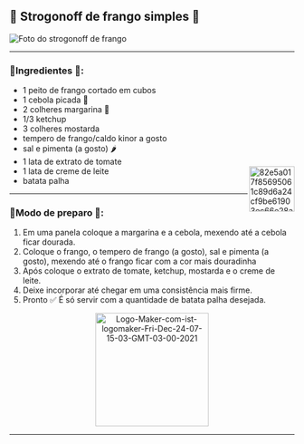 ## 🔵 Strogonoff de frango simples 🥘
![Foto do strogonoff de frango](https://i.ibb.co/px8Db3H/strogonoff-de-frango.jpg)

---

### 🔸Ingredientes 📝:

- 1 peito de frango cortado em cubos
- 1 cebola picada 🧅
- 2 colheres margarina 🧈
- 1/3 ketchup
- 3 colheres mostarda
- tempero de frango/caldo kinor a gosto
- sal e pimenta (a gosto) 🌶️
- 1 lata de extrato de tomate
- 1 lata de creme de leite <a href="https://imgbb.com/"><img align= "right" height="80" src="https://i.ibb.co/gZ9h08L/82e5a017f85695061c89d6a24cf9be61903ec66e28ab1f1250f8e731e3d3359a-0.gif" alt="82e5a017f85695061c89d6a24cf9be61903ec66e28ab1f1250f8e731e3d3359a-0" border="0" /></a>
- batata palha

---

### 🔸Modo de preparo 💬: 

1. Em uma panela coloque a margarina e a cebola, mexendo até a cebola ficar dourada.
2. Coloque o frango, o tempero de frango (a gosto), sal e pimenta (a gosto), mexendo até o frango ficar com a cor mais douradinha
3. Após coloque o extrato de tomate, ketchup, mostarda e o creme de leite.
4. Deixe incorporar até chegar em uma consistência mais firme. 
5. Pronto ✅ É só servir com a quantidade de batata palha desejada.

<div align= "center">
   <a href="https://ibb.co/sKbGLL7">
     <img height= "200" src="https://i.ibb.co/3p4qttK/Logo-Maker-com-ist-logomaker-Fri-Dec-24-07-15-03-GMT-03-00-2021.png" alt="Logo-Maker-com-ist-logomaker-Fri-Dec-24-07-15-03-GMT-03-00-2021" border="0" /></a>
</div>

---

